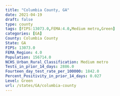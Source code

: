 ```yaml
---
title: "Columbia County, GA"
date: 2021-04-19
draft: false
type: county
tags: [FIPS:13073.0,FEMA:4.0,Medium metro,Green]
categories: [GA]
County: Columbia County
State: GA
FIPS: 13073.0
FEMA_Region: 4.0
Population: 156714.0
NCHS_Urban_Rural_Classification: Medium metro
Tests_in_prior_14_days: 2886.0
Fourteen_day_test_rate_per_100000: 1842.0
Percent_Positivity_in_prior_14_days: 0.027
Level: Green
url: /states/GA/columbia-county
---
```



